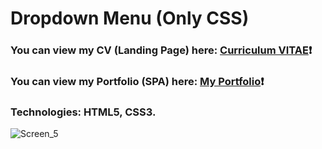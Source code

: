 # Dropdown Menu (Only CSS) #
### You can view my CV (Landing Page) here: [Curriculum VITAE](https://zorger27.github.io)❗️ ###
### You can view my Portfolio (SPA) here: [My Portfolio](https://Zorin.Expert)❗️ ###
### Technologies: HTML5, CSS3. ###
![Screen_5](https://user-images.githubusercontent.com/30940416/182244397-7b8facd7-496a-45ab-8e11-ec87efa68ef5.gif)
